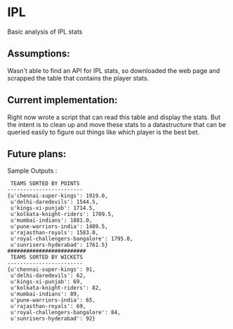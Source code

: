 IPL
===

Basic analysis of IPL stats

Assumptions:
---

Wasn't able to find an API for IPL stats, so downloaded the web page and scrapped the table that contains
the player stats. 

Current implementation:
---

Right now wrote a script that can read this table and display the stats. But the intent is to clean up and 
move these stats to a datastructure that can be queried easily to figure out things like which player is the
best bet. 

Future plans:
---

Sample Outputs :

```
 TEAMS SORTED BY POINTS 
------------------------
{u'chennai-super-kings': 1919.0,
 u'delhi-daredevils': 1544.5,
 u'kings-xi-punjab': 1714.5,
 u'kolkata-knight-riders': 1709.5,
 u'mumbai-indians': 1881.0,
 u'pune-warriors-india': 1489.5,
 u'rajasthan-royals': 1583.0,
 u'royal-challengers-bangalore': 1795.0,
 u'sunrisers-hyderabad': 1761.5}
#########################
 TEAMS SORTED BY WICKETS 
------------------------
{u'chennai-super-kings': 91,
 u'delhi-daredevils': 62,
 u'kings-xi-punjab': 69,
 u'kolkata-knight-riders': 82,
 u'mumbai-indians': 89,
 u'pune-warriors-india': 65,
 u'rajasthan-royals': 69,
 u'royal-challengers-bangalore': 84,
 u'sunrisers-hyderabad': 92}
```
